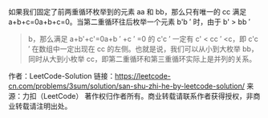如果我们固定了前两重循环枚举到的元素 aa 和 bb，那么只有唯一的 cc 满足 a+b+c=0a+b+c=0。当第二重循环往后枚举一个元素 b'b 
′
  时，由于 b' > bb 
′
 >b，那么满足 a+b'+c'=0a+b 
′
 +c 
′
 =0 的 c'c 
′
  一定有 c' < cc 
′
 <c，即 c'c 
′
  在数组中一定出现在 cc 的左侧。也就是说，我们可以从小到大枚举 bb，同时从大到小枚举 cc，即第二重循环和第三重循环实际上是并列的关系。

作者：LeetCode-Solution
链接：https://leetcode-cn.com/problems/3sum/solution/san-shu-zhi-he-by-leetcode-solution/
来源：力扣（LeetCode）
著作权归作者所有。商业转载请联系作者获得授权，非商业转载请注明出处。